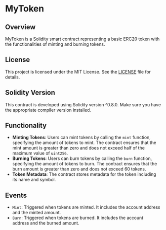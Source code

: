 # MyToken

## Overview
MyToken is a Solidity smart contract representing a basic ERC20 token with the functionalities of minting and burning tokens.

## License
This project is licensed under the MIT License. See the [LICENSE](LICENSE) file for details.

## Solidity Version
This contract is developed using Solidity version ^0.8.0. Make sure you have the appropriate compiler version installed.

## Functionality
- **Minting Tokens**: Users can mint tokens by calling the `mint` function, specifying the amount of tokens to mint. The contract ensures that the mint amount is greater than zero and does not exceed half of the maximum value of `uint256`.
- **Burning Tokens**: Users can burn tokens by calling the `burn` function, specifying the amount of tokens to burn. The contract ensures that the burn amount is greater than zero and does not exceed 60 tokens.
- **Token Metadata**: The contract stores metadata for the token including its name and symbol.

## Events
- `Mint`: Triggered when tokens are minted. It includes the account address and the minted amount.
- `Burn`: Triggered when tokens are burned. It includes the account address and the burned amount.
